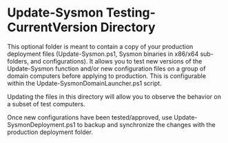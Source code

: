 # Update-Sysmon Testing-CurrentVersion Directory
This optional folder is meant to contain a copy of your production deployment files (Update-Sysmon.ps1, Sysmon binaries in x86/x64 sub-folders, and configurations). It allows you to test new versions of the Update-Sysmon function and/or new configuration files on a group of domain computers before applying to production. This is configurable within the Update-SysmonDomainLauncher.ps1 script.

Updating the files in this directory will allow you to observe the behavior on a subset of test computers.

Once new configurations have been tested/approved, use Update-SysmonDeployment.ps1 to backup and synchronize the changes with the production deployment folder.